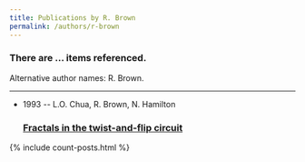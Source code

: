 ```yaml
---
title: Publications by R. Brown
permalink: /authors/r-brown
---
```


<h3 id="number-posts">There are ... items referenced.</h3>
<p id='info-authors'>Alternative author names: R. Brown.</p>
<hr />
<ul class="post-list">
<li><span class='post-meta'>1993 -- L.O. Chua, R. Brown, N. Hamilton</span><h3><a class='post-link' href="{{ site.baseurl }}/fractals-in-the-twist-and-flip-circuit">Fractals in the twist-and-flip circuit</a></h3></li>

</ul>
{% include count-posts.html %}
